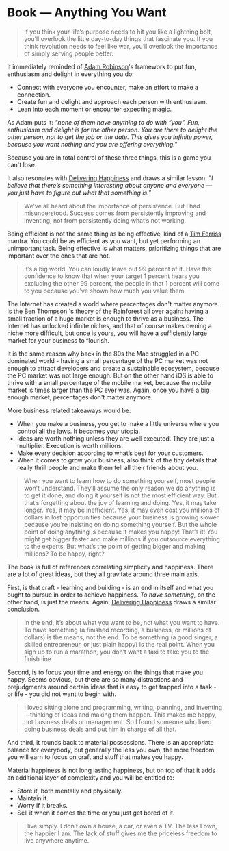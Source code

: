 # Book — Anything You Want
> If you think your life’s purpose needs to hit you like a lightning bolt, you’ll overlook the little day-to-day things that fascinate you. If you think revolution needs to feel like war, you’ll overlook the importance of simply serving people better.

It immediately reminded of [Adam Robinson](https://en.wikipedia.org/wiki/Adam_Robinson)'s framework to put fun, enthusiasm and delight in everything you do:

* Connect with everyone you encounter, make an effort to make a connection.
* Create fun and delight and approach each person with enthusiasm.
* Lean into each moment or encounter expecting magic.

As Adam puts it: *"none of them have anything to do with “you”. Fun, enthusiasm and delight is for the other person. You are there to delight the other person, not to get the job or the date. This gives you infinite power, because you want nothing and you are offering everything."*

Because you are in total control of these three things, this is a game you can't lose.

It also resonates with [Delivering Happiness](https://collado.io/blog/2017/happiness) and draws a similar lesson: *"I believe that there’s something interesting about anyone and everyone — you just have to figure out what that something is."*

> We’ve all heard about the importance of persistence. But I had misunderstood. Success comes from persistently improving and inventing, not from persistently doing what’s not working.

Being efficient is not the same thing as being effective, kind of a [Tim Ferriss](https://en.wikipedia.org/wiki/Tim_Ferriss) mantra. You could be as efficient as you want, but yet performing an unimportant task. Being effective is what matters, prioritizing things that are important over the ones that are not.

> It’s a big world. You can loudly leave out 99 percent of it. Have the confidence to know that when your target 1 percent hears you excluding the other 99 percent, the people in that 1 percent will come to you because you’ve shown how much you value them.

The Internet has created a world where percentages don't matter anymore. Is the [Ben Thompson](http://exponent.fm/episode-012-the-internet-rainforest/) 's theory of the Rainforest all over again: having a small fraction of a huge market is enough to thrive as a business. The Internet has unlocked infinite niches, and that of course makes owning a niche more difficult, but once is yours, you will have a sufficiently large market for your business to flourish.

It is the same reason why back in the 80s the Mac struggled in a PC dominated world - having a small percentage of the PC market was not enough to attract developers and create a sustainable ecosystem, because the PC market was not large enough. But on the other hand iOS is able to thrive with a small percentage of the mobile market, because the mobile market is times larger than the PC ever was. Again, once you have a big enough market, percentages don't matter anymore.

More business related takeaways would be:

* When you make a business, you get to make a little universe where you control all the laws. It becomes your utopia.
* Ideas are worth nothing unless they are well executed. They are just a multiplier. Execution is worth millions.
* Make every decision according to what’s best for your customers.
* When it comes to grow your business, also think of the tiny details that really thrill people and make them tell all their friends about you.

> When you want to learn how to do something yourself, most people won’t understand. They’ll assume the only reason we do anything is to get it done, and doing it yourself is not the most efficient way. But that’s forgetting about the joy of learning and doing. Yes, it may take longer. Yes, it may be inefficient. Yes, it may even cost you millions of dollars in lost opportunities because your business is growing slower because you’re insisting on doing something yourself. But the whole point of doing anything is because it makes you happy! That’s it! You might get bigger faster and make millions if you outsource everything to the experts. But what’s the point of getting bigger and making millions? To be happy, right?

The book is full of references correlating simplicity and happiness. There are a lot of great ideas, but they all gravitate around three main axis.

First, is that craft - learning and building - is an end in itself and what you ought to pursue in order to achieve happiness. *To have something*, on the other hand, is just the means. Again, [Delivering Happiness](https://collado.io/blog/2017/4/9/delivering-happiness) draws a similar conclusion.

> In the end, it’s about what you want to be, not what you want to have. To have something (a finished recording, a business, or millions of dollars) is the means, not the end. To be something (a good singer, a skilled entrepreneur, or just plain happy) is the real point. When you sign up to run a marathon, you don’t want a taxi to take you to the finish line.

Second, is to focus your time and energy on the things that make you happy. Seems obvious, but there are so many distractions and prejudgments around certain ideas that is easy to get trapped into a task - or life - you did not want to begin with.

> I loved sitting alone and programming, writing, planning, and inventing—thinking of ideas and making them happen. This makes me happy, not business deals or management. So I found someone who liked doing business deals and put him in charge of all that.

And third, it rounds back to material possessions. There is an appropriate balance for everybody, but generally the less you own, the more freedom you will earn to focus on craft and stuff that makes you happy.

Material happiness is not long lasting happiness, but on top of that it adds an additional layer of complexity and you will be entitled to:

* Store it, both mentally and physically.
* Maintain it.
* Worry if it breaks.
* Sell it when it comes the time or you just get bored of it.

> I live simply. I don’t own a house, a car, or even a TV. The less I own, the happier I am. The lack of stuff gives me the priceless freedom to live anywhere anytime.
